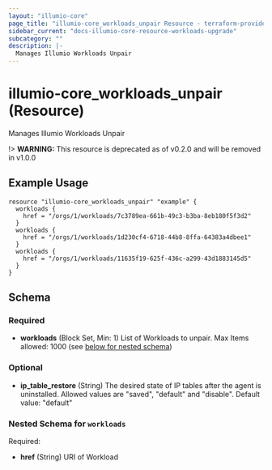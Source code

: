 ```yaml
---
layout: "illumio-core"
page_title: "illumio-core_workloads_unpair Resource - terraform-provider-illumio-core"
sidebar_current: "docs-illumio-core-resource-workloads-upgrade"
subcategory: ""
description: |-
  Manages Illumio Workloads Unpair
---
```


# illumio-core_workloads_unpair (Resource)

Manages Illumio Workloads Unpair

!> **WARNING:** This resource is deprecated as of v0.2.0 and will be removed in v1.0.0

Example Usage
------------

```hcl
resource "illumio-core_workloads_unpair" "example" {
  workloads {
    href = "/orgs/1/workloads/7c3789ea-661b-49c3-b3ba-8eb180f5f3d2"
  }
  workloads {
    href = "/orgs/1/workloads/1d230cf4-6718-44b8-8ffa-64383a4dbee1"
  }
  workloads {
    href = "/orgs/1/workloads/11635f19-625f-436c-a299-43d1883145d5"
  }
}

```

## Schema

### Required

- **workloads** (Block Set, Min: 1) List of Workloads to unpair. Max Items allowed: 1000 (see [below for nested schema](#nestedblock--workloads))

### Optional

- **ip_table_restore** (String) The desired state of IP tables after the agent is uninstalled. Allowed values are "saved", "default" and "disable". Default value: "default"

<a id="nestedblock--workloads"></a>
### Nested Schema for `workloads`

Required:

- **href** (String) URI of Workload


